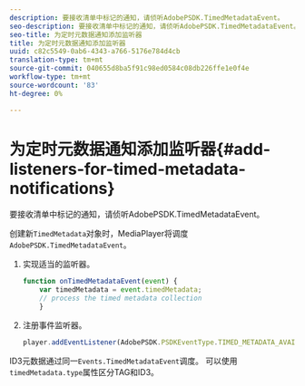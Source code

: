 ```yaml
---
description: 要接收清单中标记的通知，请侦听AdobePSDK.TimedMetadataEvent。
seo-description: 要接收清单中标记的通知，请侦听AdobePSDK.TimedMetadataEvent。
seo-title: 为定时元数据通知添加监听器
title: 为定时元数据通知添加监听器
uuid: c82c5549-0ab6-4343-a766-5176e784d4cb
translation-type: tm+mt
source-git-commit: 040655d8ba5f91c98ed0584c08db226ffe1e0f4e
workflow-type: tm+mt
source-wordcount: '83'
ht-degree: 0%

---
```



# 为定时元数据通知添加监听器{#add-listeners-for-timed-metadata-notifications}

要接收清单中标记的通知，请侦听AdobePSDK.TimedMetadataEvent。

创建新`TimedMetadata`对象时，MediaPlayer将调度`AdobePSDK.TimedMetadataEvent`。

1. 实现适当的监听器。

   ```js
   function onTimedMetadataEvent(event) { 
       var timedMetadata = event.timedMetadata; 
       // process the timed metadata collection 
       } 
   ```

1. 注册事件监听器。

   ```js
   player.addEventListener(AdobePSDK.PSDKEventType.TIMED_METADATA_AVAILABLE, onTimedMetadataEvent);
   ```

ID3元数据通过同一`Events.TimedMetadataEvent`调度。 可以使用`timedMetadata.type`属性区分TAG和ID3。

